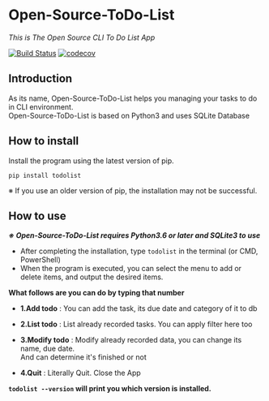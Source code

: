 # Open-Source-ToDo-List
*This is The Open Source CLI To Do List App*

[![Build Status](https://travis-ci.org/StillnessFate/Open-Source-ToDo-List.svg?branch=dev)](https://travis-ci.org/StillnessFate/Open-Source-ToDo-List)
[![codecov](https://codecov.io/gh/StillnessFate/Open-Source-ToDo-List/branch/dev/graph/badge.svg)](https://codecov.io/gh/StillnessFate/Open-Source-ToDo-List)

## Introduction

  As its name, Open-Source-ToDo-List helps you managing your tasks to do in CLI environment.  
  Open-Source-ToDo-List is based on Python3 and uses SQLite Database


## How to install
Install the program using the latest version of pip.
```
pip install todolist
```
※ If you use an older version of pip, the installation may not be successful.

## How to use

***※ Open-Source-ToDo-List requires Python3.6 or later and SQLite3 to use***  

* After completing the installation, type ```todolist``` in the terminal (or CMD, PowerShell)
* When the program is executed, you can select the menu to add or delete items, and output the desired items.  
 
 **What follows are you can do by typing that number**
 
- **1.Add todo** : You can add the task, its due date and category of it to db

- **2.List todo** : List already recorded tasks. You can apply filter here too

- **3.Modify todo** : Modify already recorded data, you can change its name, due date.  
                   And can determine it's finished or not 
                   
- **4.Quit** : Literally Quit. Close the App


**```todolist --version``` will print you which version is installed.**
